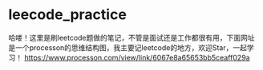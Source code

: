 # leecode_practice
哈喽！这里是刷leetcode题做的笔记，不管是面试还是工作都很有用，下面网址是一个processon的思维结构图，我主要记leetcode的地方，欢迎Star，一起学习！
https://www.processon.com/view/link/6067e8a65653bb5ceaff029a
